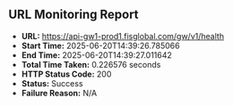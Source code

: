 ## URL Monitoring Report

- **URL:** https://api-gw1-prod1.fisglobal.com/gw/v1/health
- **Start Time:** 2025-06-20T14:39:26.785066
- **End Time:** 2025-06-20T14:39:27.011642
- **Total Time Taken:** 0.226576 seconds
- **HTTP Status Code:** 200
- **Status:** Success
- **Failure Reason:** N/A
